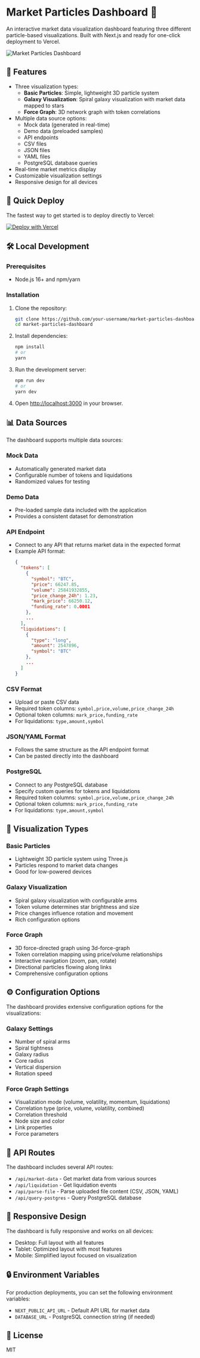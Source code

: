 # Market Particles Dashboard 🌌

An interactive market data visualization dashboard featuring three different particle-based visualizations. Built with Next.js and ready for one-click deployment to Vercel.

![Market Particles Dashboard](https://via.placeholder.com/1200x600?text=Market+Particles+Dashboard)

## 🚀 Features

- Three visualization types:
  - **Basic Particles**: Simple, lightweight 3D particle system
  - **Galaxy Visualization**: Spiral galaxy visualization with market data mapped to stars
  - **Force Graph**: 3D network graph with token correlations
- Multiple data source options:
  - Mock data (generated in real-time)
  - Demo data (preloaded samples)
  - API endpoints
  - CSV files
  - JSON files
  - YAML files
  - PostgreSQL database queries
- Real-time market metrics display
- Customizable visualization settings
- Responsive design for all devices

## 🔧 Quick Deploy

The fastest way to get started is to deploy directly to Vercel:

[![Deploy with Vercel](https://vercel.com/button)](https://vercel.com/new/clone?repository-url=https%3A%2F%2Fgithub.com%2Fyour-username%2Fmarket-particles-dashboard)

## 🛠️ Local Development

### Prerequisites

- Node.js 16+ and npm/yarn

### Installation

1. Clone the repository:
   ```bash
   git clone https://github.com/your-username/market-particles-dashboard.git
   cd market-particles-dashboard
   ```

2. Install dependencies:
   ```bash
   npm install
   # or
   yarn
   ```

3. Run the development server:
   ```bash
   npm run dev
   # or
   yarn dev
   ```

4. Open [http://localhost:3000](http://localhost:3000) in your browser.

## 📊 Data Sources

The dashboard supports multiple data sources:

### Mock Data
- Automatically generated market data
- Configurable number of tokens and liquidations
- Randomized values for testing

### Demo Data
- Pre-loaded sample data included with the application
- Provides a consistent dataset for demonstration

### API Endpoint
- Connect to any API that returns market data in the expected format
- Example API format:
  ```json
  {
    "tokens": [
      {
        "symbol": "BTC",
        "price": 66247.85,
        "volume": 25841932855,
        "price_change_24h": 1.23,
        "mark_price": 66250.12,
        "funding_rate": 0.0001
      },
      ...
    ],
    "liquidations": [
      {
        "type": "long",
        "amount": 2547896,
        "symbol": "BTC"
      },
      ...
    ]
  }
  ```

### CSV Format
- Upload or paste CSV data
- Required token columns: `symbol,price,volume,price_change_24h`
- Optional token columns: `mark_price,funding_rate`
- For liquidations: `type,amount,symbol`

### JSON/YAML Format
- Follows the same structure as the API endpoint format
- Can be pasted directly into the dashboard

### PostgreSQL
- Connect to any PostgreSQL database
- Specify custom queries for tokens and liquidations
- Required token columns: `symbol,price,volume,price_change_24h`
- Optional token columns: `mark_price,funding_rate`
- For liquidations: `type,amount,symbol`

## 🎨 Visualization Types

### Basic Particles
- Lightweight 3D particle system using Three.js
- Particles respond to market data changes
- Good for low-powered devices

### Galaxy Visualization
- Spiral galaxy visualization with configurable arms
- Token volume determines star brightness and size
- Price changes influence rotation and movement
- Rich configuration options

### Force Graph
- 3D force-directed graph using 3d-force-graph
- Token correlation mapping using price/volume relationships
- Interactive navigation (zoom, pan, rotate)
- Directional particles flowing along links
- Comprehensive configuration options

## ⚙️ Configuration Options

The dashboard provides extensive configuration options for the visualizations:

### Galaxy Settings
- Number of spiral arms
- Spiral tightness
- Galaxy radius
- Core radius
- Vertical dispersion
- Rotation speed

### Force Graph Settings
- Visualization mode (volume, volatility, momentum, liquidations)
- Correlation type (price, volume, volatility, combined)
- Correlation threshold
- Node size and color
- Link properties
- Force parameters

## 🔄 API Routes

The dashboard includes several API routes:

- `/api/market-data` - Get market data from various sources
- `/api/liquidation` - Get liquidation events
- `/api/parse-file` - Parse uploaded file content (CSV, JSON, YAML)
- `/api/query-postgres` - Query PostgreSQL database

## 📱 Responsive Design

The dashboard is fully responsive and works on all devices:
- Desktop: Full layout with all features
- Tablet: Optimized layout with most features
- Mobile: Simplified layout focused on visualization

## 🔒 Environment Variables

For production deployments, you can set the following environment variables:

- `NEXT_PUBLIC_API_URL` - Default API URL for market data
- `DATABASE_URL` - PostgreSQL connection string (if needed)

## 📄 License

MIT 